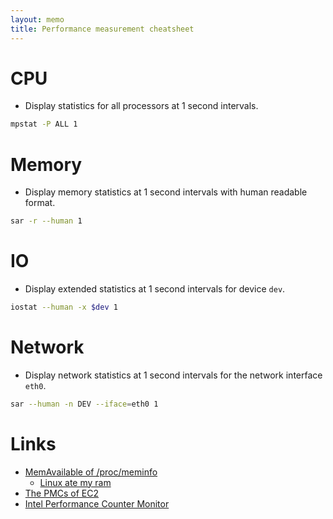 ```yaml
---
layout: memo
title: Performance measurement cheatsheet
---
```


# CPU
- Display statistics for all processors at 1 second intervals.
```sh
mpstat -P ALL 1
```

# Memory
- Display memory statistics at 1 second intervals with human readable format.
```sh
sar -r --human 1
```

# IO
- Display extended statistics at 1 second intervals for device `dev`.
```sh
iostat --human -x $dev 1
```

# Network
- Display network statistics at 1 second intervals for the network interface `eth0`.
```sh
sar --human -n DEV --iface=eth0 1
```

# Links
- [MemAvailable of /proc/meminfo](https://git.kernel.org/pub/scm/linux/kernel/git/torvalds/linux.git/commit/?id=34e431b0ae398fc54ea69ff85ec700722c9da773)
  - [Linux ate my ram](https://www.linuxatemyram.com/)
- [The PMCs of EC2](https://www.brendangregg.com/blog/2017-05-04/the-pmcs-of-ec2.html)
- [Intel Performance Counter Monitor](https://github.com/intel/pcm)
